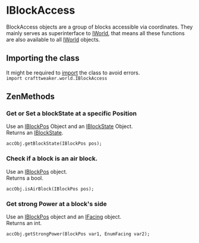 # IBlockAccess

BlockAccess objects are a group of blocks accessible via coordinates. They mainly serves as superinterface to [IWorld](IWorld), that means all these functions are also available to all [IWorld](IWorld) objects.

## Importing the class
It might be required to [import](/AdvancedFunctions/Import) the class to avoid errors.  
`import crafttweaker.world.IBlockAccess`


## ZenMethods
### Get or Set a blockState at a specific Position
Use an [IBlockPos](IBlockPos) Object and an [IBlockState](/Vanilla/Blocks/IBlockState) Object.  
Returns an [IBlockState](/Vanilla/Blocks/IBlockState).

```
accObj.getBlockState(IBlockPos pos);
```

### Check if a block is an air block.
Use an [IBlockPos](IBlockPos) object.  
Returns a bool.
```
accObj.isAirBlock(IBlockPos pos);
```

### Get strong Power at a block's side
Use an [IBlockPos](IBlockPos) object and an [IFacing](IFacing) object.  
Returns an int.
```
accObj.getStrongPower(BlockPos var1, EnumFacing var2);
```